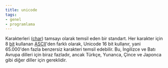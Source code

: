 ```yaml
---
title: unicode
tags:
- genel
- programlama
---
```


Karakterleri ([char](/char)) tamsayı olarak temsil eden bir standart. Her karakter için 8 [bit](/bit) kullanan [ASCII](/ascii)'den farklı olarak, Unicode 16 bit kullanır, yani 65.000'den fazla benzersiz karakteri temsil edebilir. Bu, İngilizce ve Batı Avrupa dilleri için biraz fazladır, ancak Türkçe, Yunanca, Çince ve Japonca gibi diğer diller için gereklidir.